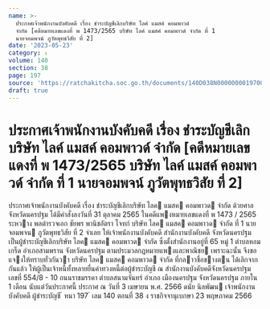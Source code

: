 ```yaml
---
name: >-
  ประกาศเจ้าพนักงานบังคับคดี เรื่อง ชำระบัญชีเลิกบริษัท ไลค์ แมสค์ คอมพาวด์
  จำกัด [คดีหมายเลขแดงที่ พ 1473/2565 บริษัท ไลค์ แมสค์ คอมพาวด์ จำกัด ที่ 1
  นายจอมพจน์ ภูวัตพุทธวิสัย ที่ 2]
date: '2023-05-23'
category: ง
volume: 140
section: 38
page: 197
source: 'https://ratchakitcha.soc.go.th/documents/140D038N0000000019700.pdf'
draft: true
---
```


# ประกาศเจ้าพนักงานบังคับคดี เรื่อง ชำระบัญชีเลิกบริษัท ไลค์ แมสค์ คอมพาวด์ จำกัด [คดีหมายเลขแดงที่ พ 1473/2565 บริษัท ไลค์ แมสค์ คอมพาวด์ จำกัด ที่ 1 นายจอมพจน์ ภูวัตพุทธวิสัย ที่ 2]

ประกาศเจ้าพนักงานบังคับคดี เรื่อง ชําระบัญชีเลิกบริษัท ไลค แมสค คอมพาวด จํากัด ด้วยศาลจังหวัดนครปฐม ได้มีคําสั่งลงวันที่ 31 ตุลาคม 2565 ในคดีแพงหมายเลขแดงที่ พ 1473 / 2565 ระหวาง พลตํารวจเอก ชัยพร พานิชอัตรา โจทก์ บริษัท ไลค แมสค คอมพาวด จํากัด ที่ 1 นายจอมพจน ภูวัตพุทธวิสัย ที่ 2 จําเลย ให้เจ้าพนักงานบังคับคดี สํานักงานบังคับคดี จังหวัดนครปฐม เป็นผู้ชําระบัญชีเลิกบริษัท ไลค แมสค คอมพาวด จํากัด ซึ่งตั้งสํานักงานอยู่ที่ 65 หมู่ 1 ตําบลหอมเกร็ด อําเภอสามพราน จังหวัดนครปฐม ตามประมวลกฎหมายแพงและพาณิชย เพราะฉะนั้น จึงขอแจงให้ทราบทั่วกันวา บริษัท ไลค แมสค คอมพาวด จํากัด ที่กลาวชื่อขางตน ได้เลิกจากกันแล้ว ให้ผู้เป็นเจ้าหนี้ทั้งหลายยื่นคําทวงหนี้ต่อผู้ชําระบัญชี ณ สํานักงานบังคับคดีจังหวัดนครปฐม เลขที่ 554/8 - 10 ถนนราชมรรคา ตําบลสนามจันทร์ อําเภอ เมืองนครปฐม จังหวัดนครปฐม ภายใน 1 เดือน นับแต่วันประกาศนี้ ประกาศ ณ วันที่ 3 เมษายน พ.ศ. 2566 ดนัย นิลพัฒน เจ้าพนักงานบังคับคดี ผู้ชําระบัญชี ้ หนา 197 ่ เลม 140 ตอนที่ 38 ง ราชกิจจานุเบกษา 23 พฤษภาคม 2566

